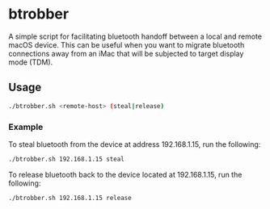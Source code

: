 # btrobber

A simple script for facilitating bluetooth handoff between a local and remote
macOS device. This can be useful when you want to migrate bluetooth connections
away from an iMac that will be subjected to target display mode (TDM).

## Usage

```bash
./btrobber.sh <remote-host> (steal|release)
```

### Example

To steal bluetooth from the device at address 192.168.1.15, run the following:

```bash
./btrobber.sh 192.168.1.15 steal
```

To release bluetooth back to the device located at 192.168.1.15, run the
following:

```bash
./btrobber.sh 192.168.1.15 release
```

